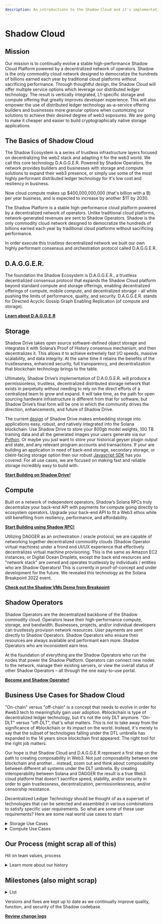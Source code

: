 ```yaml
---
description: An introductions to the Shadow Cloud and it's implementations
---
```


# **Shadow Cloud**

## **Mission**

Our mission is to continually evolve a stable high-performance Shadow Cloud Platform powered by a decentralized network of operators. Shadow is the only commodity cloud network designed to democratize the hundreds of billions earned each year by traditional cloud platforms without sacrificing performance. Through thoughtful design, the Shadow Cloud will offer multiple service options which leverage our distributed ledger technology. The result is vertically integrated, L1-specific storage and compute offering that greatly improves developer experience. This will also empower the use of distributed ledger technology as-a-service offering builders and businesses more granular options when customizing our solutions to achieve their desired degree of web3 exposures. We are going to make it cheaper and easier to build cryptographically native storage applications.

## **The Basics of Shadow Cloud**
The Shadow Ecosystem is a series of trustless infrastructure layers focused on decentralizing the web2 stack and adapting it for the web3 world. We call this core technology D.A.G.G.E.R. Powered by Shadow Operators, the network provides builders and businesses with storage and compute solutions to expand their web3 presence, or simply use some of the most highly performant distributed ledger technology for it's low cost and resiliency in business.

Now cloud compute makes up $400,000,000,000 (that's billion with a B) per year business, and is expected to increase by another $1T by 2030.

The Shadow Platform is a stable high-performance cloud platform powered by a decentralized network of operators. Unlike traditional cloud platforms, network-generated revenues are sent to Shadow Operators. Shadow is the only commodity cloud network designed to democratize the hundreds of billions earned each year by traditional cloud platforms without sacrificing performance.

In order execute this trustless decentralized network we built our own highly performant consensus and orchestration protocol called D.A.G.G.E.R.

## **D.A.G.G.E.R.**
The foundation the Shadow Ecosystem is D.A.G.G.E.R., a trustless decentralized consensus protocol that expands the Shadow Cloud platform beyond standard compute and storage offerings, enabling decentralized offerings of compute, mobile compute, and decentralized storage - all while pushing the limits of performance, quality, and security. D.A.G.G.E.R. stands for Directed Acyclic Gossip Graph Enabling Replication (of compute and storage). 

**[Learn about D.A.G.G.E.R]()**

## **Storage**
Shadow Drive takes open source software-defined object storage and integrates it with Solana’s Proof of History consensus mechanism, and then decentralizes it. This allows it to achieve extremely fast I/O speeds, massive scalability, and data integrity. At the same time it retains the benefits of the trustlessness, enhanced security, full transparency, and decentralization that blockchain technology brings to the table.

Ultimately, Shadow Drive’s implementation of D.A.G.G.E.R. will produce a permissionless, trustless, decentralized distributed storage network that exists in perpetuity without needing to rely on the direct efforts of a centralized team to grow and expand. It will take time, as the path for open sourcing hardware infrastructure is different from that for software, but Shadow Drive’s final form will be one in which the community drives the direction, enhancements, and future of Shadow Drive.

The current [design]() of Shadow Drive makes embedding storage into applications easy, robust, and natively integrated into the Solana blockchain. Use Shadow Drive to store your 800gb model weights, 100 TB training data and all the generated images your users generate via our [Python](SDK). Or maybe you just want to store your historical geyser plugin output and state, and any relevant program accounts and transactions. If your are building an application in need of back-end storage, secondary storage, or client-facing storage option then our robust [Javascript SDK]() has you covered. For all use cases, we are focused on making fast and reliable storage incredibly easy to build with.


**[Start Building on Shadow Drive!]()**

## **Compute**
Built on a network of independent operators, Shadow’s Solana RPCs truly decentralize your back-end API with payments for compute going directly to ecosystem operators. Upgrade your back-end API to fit a Web3 ethos while still benefiting from resiliency, performance, and affordability.

**[Start Building using Shadow RPC!]()**

Utilizing DAGGER as an orchestration / oracle protocol, we are capable of networking together decentralized commodity clouds (Shadow Operator virtual machines) under a frond end UI/UX experience that effectively decentralizes virtual machine provisioning. This is the same as Amazon EC2 instances, or Digital Ocean Droplets, except the back end resources and "network stack" are owned and operates trustlessly by individuals / entities who are Shadow Operators! This is currently in proof-of-concept and under development for the future. We revealed this technology as the Solana Breakpoint 2022 event.

**[Check out the Shadow VMs Demo from Breakpoint]()**

## **Shadow Operators**
Shadow Operators are the decentralized backbone of the Shadow commodity cloud. Operators lease their high-performance compute, storage, and bandwidth. Businesses, projects, and/or individual developers can trustlessly provision network resources. User payments are sent directly to Shadow Operators. Shadow Operators who ensure their resources are always available and performant earn more. Shadow Operators who are inconsistent earn less.

At the foundation of everything are the Shadow Operators who run the nodes that power the Shadow Platform. Operators can connect new nodes to the network, manage their existing servers, or view the overall status of other Shadow Operators – all through the one easy-to-use portal.

**[Become and Shadow Operator!]()**

## **Business Use Cases for Shadow Cloud**
"On-chain" versus "off-chain" is a concept that needs to evolve in order for #web3 tech to meaningfully gain user adoption. #blockchain is type of decentralized ledger technology, but it's not the only DLT anymore. "On-DLT" versus "off-DLT", that's what matters. This is not to take away from the significance of #blockchain or its impact on the world. Instead, it's merely to say that the subset of technologies falling under the DTL umbrella has expanded in the 14 years since blockchain first appeared. The right tool for the right job matters.

Our hope is that Shadow Cloud and D.A.G.G.E.R represent a first step on the path to creating composability in Web3. Not just composability between one blockchain and another... instead, zoom out and think about composability between different all systems under the DLT umbrella. By creating interoperability between Solana and DAGGER the result is a true Web3 cloud platform that doesn't sacrifice speed, stability, and/or security in order to gain trustlessness, decentralization, permissionlessness, and/or censorship resistance.

Decentralized Ledger Technology should be thought of as a superset of technologies that can be selected and assembled in various combinations to satisfy specific user requirements. So what are some of these user requirements? Here are some real world use cases to start:

<details><summary>Storage Use Cases</summary>

* Storage
    * Web hosting & content management
        * Managing static content at high volumes that can elastically scale with your needs makes Shadow Drive a great solution for web content, media, images, and other unstructured data types.
    * Social media
        * Temporarily or permanently store message history and embedded media, stream video content from user uploads, and store and deliver vast amounts of images and avatars to enhance the Web3 efficacy of your app.
    * Archival & back-up
        * By 3x replicating and erasure coding encrypted records across a decentralized network, Shadow Drive can preserve valuable records from bad actors.
    * Datasets
        * Some information is too important for humanity to lose. From scientific research projects to historical documentation, cryptographic proofs guarantee a dataset’s integrity and availability forever. Imagine if the world’s most important libraries couldn’t be destroyed because the information has been distributed across thousands of unique locations worldwide.
    * Personal & editable storage space
        * With optional mutability, you are free to create and delete files as you see fit. With low costs and many front-end user interfaces to choose from, Shadow Drive can be your personal expanded storage space.
    * Specialized distributed ledger implementations
        * The current [design]() of Shadow Drive makes embedding storage into applications easy, robust, and natively integrated into the Solana blockchain. Use Shadow Drive to store your 800gb model weights, 100 TB training data and all the generated images your users generate via our [Python](SDK). Or maybe you just want to store your historical geyser plugin output and state, and any relevant program accounts and transactions. If your are building an application in need of back-end storage, secondary storage, or client-facing storage option then our robust [Javascript SDK]() has you covered. For all use cases, we are focused on making fast and reliable storage incredibly easy to build with.

**[Start Building on Shadow Drive!]()**
</details>
<details><summary>Compute Use Cases</summary>

* Compute
    * Application Building
        * Delivery on-chain data to front-end business applications with speed and reliability.
    * Custom API Routes
        * Streamlining integration with Metaplex Digital Asset API which allows for querying both Compressed and
Uncompressed NFTs
    * Mobile Development *(future release)*
        * Power back-end mobile remote procedural calls to enable users to interact with their favorite blockchain or web3 mobile application.
    * Enterprise VMs *(future release)*
        * White-glove handling of bare metal and virtual provisioning for specialized distributed ledger technology implementations.

**[Start Building using Shadow RPC!]()**
</details>

## **Our Process** (might scrap all of this)

Hit on team values, process

<details><summary>Learn more about our history</summary>

* a quick who we are and team
* where we started
* our process
* list a key thing
* list a key thing
* list a key thing
</details>

## **Milestones** (also might scrap)

<details><summary>List</summary>

* list a key thing
* list a key thing
* list a key thing

</details>

Versions and fixes are kept up to date as we continually improve quality, function, and security of the Shadow codebase.

**[Review change logs](/reference/change-logs.md)**
